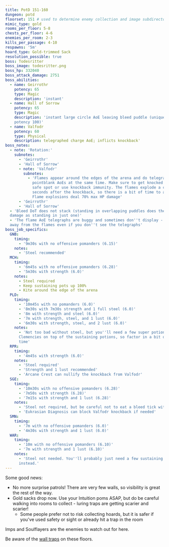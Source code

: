```yaml
---
title: PotD 151-160
dungeon: potd
floorset: 151 # used to determine enemy collection and image subdirectory
mimic_type: gold
rooms_per_floor: 5-8
chests_per_floor: 4-6
enemies_per_room: 2-3
kills_per_passage: 4-10
respawns: '5m'
hoard_type: Gold-trimmed Sack
resolution_possible: true
boss: Todesritter
boss_image: todesritter.png
boss_hp: 332040
boss_attack_damage: 2751
boss_abilities:
  - name: Geirrothr
    potency: 65
    type: Magic
    description: 'instant'
  - name: Hall of Sorrow
    potency: 65
    type: Magic
    description: 'instant large circle AoE leaving bleed puddle (unique DoT
    potency 100)'
  - name: Valfodr
    potency: 60
    type: Physical
    description: telegraphed charge AoE; inflicts knockback'
boss_notes:
  - note: 'Rotation:'
    subnotes:
      - 'Geirrothr'
      - 'Hall of Sorrow'
      - note: 'Valfodr'
        subnotes:
          - 'Flames appear around the edges of the arena and do telegraphed
            pointblank AoEs at the same time. Make sure to get knocked into a
            safe spot or use knockback immunity. The flames explode a couple
            seconds after the knockback, so there is a bit of time to adjust.
            Flame explosions deal 70% max HP damage'
      - 'Geirrothr'
      - 'Hall of Sorrow'
  - 'Bleed DoT does not stack (standing in overlapping puddles does the same
  damage as standing in just one)'
  - 'The flame AoE telegraphs are buggy and sometimes don''t display - stay
  away from the flames even if you don''t see the telegraphs'
boss_job_specifics:
  GNB:
    timing:
      - '9m30s with no offensive pomanders (6.15)'
    notes:
      - 'Steel recommended'
  MCH:
    timing:
      - '6m45s with no offensive pomanders (6.28)'
      - '5m30s with strength (6.0)'
    notes:
      - Steel required
      - Keep sustaining pots up 100%
      - Kite around the edge of the arena
  PLD:
    timing:
      - '10m45s with no pomanders (6.0)'
      - '8m30s with 7m30s strength and 1 full steel (6.0)'
      - '8m with strength and steel (6.0)'
      - '7m with strength, steel, and 1 lust (6.0)'
      - '6m30s with strength, steel, and 2 lust (6.0)'
    notes:
      - 'Not too bad without steel, but you''ll need a few super potions and
      Clemencies on top of the sustaining potions, so factor in a bit of extra
      time'
  RPR:
    timing:
      - '4m45s with strength (6.0)'
    notes:
      - 'Steel required'
      - 'Strength and 1 lust recommended'
      - 'Arcane Crest can nullify the knockback from Valfodr'
  SGE:
    timing:
      - '10m30s with no offensive pomanders (6.28)'
      - '7m50s with strength (6.28)'
      - '7m15s with strength and 1 lust (6.28)'
    notes:
      - 'Steel not required, but be careful not to eat a bleed tick without it'
      - 'Eukrasian Diagnosis can block Valfodr knockback if needed'
  SMN:
    timing:
      - '7m with no offensive pomanders (6.0)'
      - '4m30s with strength and 1 lust (6.0)'
  WAR:
    timing:
      - '10m with no offensive pomanders (6.10)'
      - '7m with strength and 1 lust (6.10)'
    notes:
      - 'Steel not needed. You''ll probably just need a few sustaining potions
      instead.'
---
```


Some good news:

* No more surprise patrols! There are very few walls, so visibility is great
  the rest of the way.
* Gold sacks drop now. Use your Intuition poms ASAP, but do be careful walking
  into rooms to collect - luring traps are getting scarier and scarier!
  * Some people prefer not to risk collecting hoards, but it is safer if you've
    used safety or sight or already hit a trap in the room

Imps and Soulflayers are the enemies to watch out for here.

Be aware of the [wall traps](/wall_traps.html#potd-151-199) on these floors.

